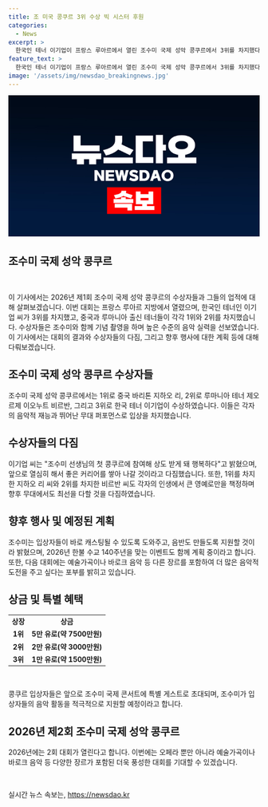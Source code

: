 ```yaml
---
title: 조 미국 콩쿠르 3위 수상 빅 시스터 후원
categories:
  - News
excerpt: >
  한국인 테너 이기업이 프랑스 루아르에서 열린 조수미 국제 성악 콩쿠르에서 3위를 차지했다. 중국 바리톤 지하오 리가 1위, 루마니아 테너 제오르제 이오누트 비르반이 2위를 차지했다. 조수미는 성악가들에게 빅시스터처럼 지원을 아끼지 않을 것이라 밝혀, 2026년에 2회 대회를 개최할 예정이며, 입상자들을 콘서트 특별 게스트로 초대할 예정이다.
feature_text: >
  한국인 테너 이기업이 프랑스 루아르에서 열린 조수미 국제 성악 콩쿠르에서 3위를 차지했다. 중국 바리톤 지하오 리가 1위, 루마니아 테너 제오르제 이오누트 비르반이 2위를 차지했다. 조수미는 성악가들에게 빅시스터처럼 지원을 아끼지 않을 것이라 밝혀, 2026년에 2회 대회를 개최할 예정이며, 입상자들을 콘서트 특별 게스트로 초대할 예정이다.
image: '/assets/img/newsdao_breakingnews.jpg'
---
```


<p><img src="/assets/img/newsdao_breakingnews.jpg" alt="pcversion 속보" /></p>

<h2 data-ke-size="size26">조수미 국제 성악 콩쿠르</h2>

<p data-ke-size="size16">&nbsp;</p>

<p>이 기사에서는 2026년 제1회 조수미 국제 성악 콩쿠르의 수상자들과 그들의 업적에 대해 살펴보겠습니다. 이번 대회는 프랑스 루아르 지방에서 열렸으며, 한국인 테너인 이기업 씨가 3위를 차지했고, 중국과 루마니아 출신 테너들이 각각 1위와 2위를 차지했습니다. 수상자들은 조수미와 함께 기념 촬영을 하며 높은 수준의 음악 실력을 선보였습니다. 이 기사에서는 대회의 결과와 수상자들의 다짐, 그리고 향후 행사에 대한 계획 등에 대해 다뤄보겠습니다.</p></p>

<h2 data-ke-size="size24">조수미 국제 성악 콩쿠르 수상자들</h2>

<p data-ke-size="size16">조수미 국제 성악 콩쿠르에서는 1위로 중국 바리톤 지하오 리, 2위로 루마니아 테너 제오르제 이오누트 비르반, 그리고 3위로 한국 테너 이기업이 수상하였습니다. 이들은 각자의 음악적 재능과 뛰어난 무대 퍼포먼스로 입상을 차지했습니다.</p>

<h2 data-ke-size="size24">수상자들의 다짐</h2>

<p data-ke-size="size16">이기업 씨는 "조수미 선생님의 첫 콩쿠르에 참여해 상도 받게 돼 행복하다"고 밝혔으며, 앞으로 열심히 해서 좋은 커리어를 쌓아 나갈 것이라고 다짐했습니다. 또한, 1위를 차지한 지하오 리 씨와 2위를 차지한 비르반 씨도 각자의 인생에서 큰 영예로만을 책정하며 향후 무대에서도 최선을 다할 것을 다짐하였습니다.</p>

<h2 data-ke-size="size24">향후 행사 및 예정된 계획</h2>

<p data-ke-size="size16">조수미는 입상자들이 바로 캐스팅될 수 있도록 도와주고, 음반도 만들도록 지원할 것이라 밝혔으며, 2026년 한불 수교 140주년을 맞는 이벤트도 함께 계획 중이라고 합니다. 또한, 다음 대회에는 예술가곡이나 바로크 음악 등 다른 장르를 포함하여 더 많은 음악적 도전을 주고 싶다는 포부를 밝히고 있습니다.</p>

<h2 data-ke-size="size24">상금 및 특별 혜택</h2>

<table>
    <tbody>
        <tr>
            <td style="text-align: center; height: 17px;"><b>상장</b></td>
            <td style="text-align: center; height: 17px;"><b>상금</b></td>
        </tr>
        <tr>
            <td style="text-align: center; height: 17px;"><b>1위</b></td>
            <td style="text-align: center; height: 17px;"><b>5만 유로(약 7500만원)</b></td>
        </tr>
        <tr>
            <td style="text-align: center; height: 17px;"><b>2위</b></td>
            <td style="text-align: center; height: 17px;"><b>2만 유로(약 3000만원)</b></td>
        </tr>
        <tr>
            <td style="text-align: center; height: 17px;"><b>3위</b></td>
            <td style="text-align: center; height: 17px;"><b>1만 유로(약 1500만원)</b></td>
        </tr>
    </tbody>
</table>

<p data-ke-size="size16">&nbsp;</p>

<p data-ke-size="size16">콩쿠르 입상자들은 앞으로 조수미 국제 콘서트에 특별 게스트로 초대되며, 조수미가 입상자들의 음악 활동을 적극적으로 지원할 예정이라고 합니다.</p>

<h2 data-ke-size="size24">2026년 제2회 조수미 국제 성악 콩쿠르</h2>

<p data-ke-size="size16">2026년에는 2회 대회가 열린다고 합니다. 이번에는 오페라 뿐만 아니라 예술가곡이나 바로크 음악 등 다양한 장르가 포함된 더욱 풍성한 대회를 기대할 수 있겠습니다.</p>

<p data-ke-size="size16">&nbsp;</p>
실시간 뉴스 속보는, <a href="https://newsdao.kr" rel="dofollow">https://newsdao.kr</a>


